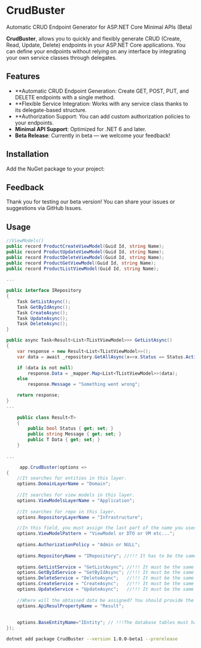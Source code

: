 # CrudBuster
Automatic CRUD Endpoint Generator for ASP.NET Core Minimal APIs (Beta)

**CrudBuster**, allows you to quickly and flexibly generate CRUD (Create, Read, Update, Delete) endpoints in your ASP.NET Core applications. You can define your endpoints without relying on any interface by integrating your own service classes through delegates.

## Features
- **Automatic CRUD Endpoint Generation: Create GET, POST, PUT, and DELETE endpoints with a single method.
- **Flexible Service Integration: Works with any service class thanks to its delegate-based structure.
- **Authorization Support: You can add custom authorization policies to your endpoints.
- **Minimal API Support**: Optimized for .NET 6 and later.
- **Beta Release**: Currently in beta — we welcome your feedback!

## Installation
Add the NuGet package to your project:

## Feedback
Thank you for testing our beta version! You can share your issues or suggestions via GitHub Issues.


## Usage
```csharp
//ViewModels()
public record ProductCreateViewModel(Guid Id, string Name);
public record ProductUpdateViewModel(Guid Id, string Name);
public record ProductDeleteViewModel(Guid Id, string Name);
public record ProductGetViewModel(Guid Id, string Name);
public record ProductListViewModel(Guid Id, string Name);

...
    
public interface IRepository
{
    Task GetListAsync();
    Task GetByIdAsync();
    Task CreateAsync();
    Task UpdateAsync();
    Task DeleteAsync();
}

public async Task<Result<List<TListViewModel>>> GetListAsync()
{
    var response = new Result<List<TListViewModel>>();
    var data = await _repository.GetAllAsync(x=>x.Status == Status.Active);

    if (data is not null)
        response.Data = _mapper.Map<List<TListViewModel>>(data);
    else
        response.Message = "Something went wrong";

    return response;
}
... 
    
    public class Result<T>
    {
        public bool Status { get; set; }
        public string Message { get; set; }
        public T Data { get; set; }
    }
    
...

     app.CrudBuster(options =>
{
    //It searches for entities in this layer.
    options.DomainLayerName = "Domain";
    
    //It searches for view models in this layer.
    options.ViewModelsLayerName = "Application";
    
    //It searches for repo in this layer.
    options.RepositoryLayerName = "Infrastructure";

    //In this field, you must assign the last part of the name you used in your view model classes. For example: ProductCreateViewModel, ProductCreateVM, ProductCreateDTO, or whatever naming convention you follow.
    options.ViewModelPattern = "ViewModel or DTO or VM etc...";
    
    options.AuthorizationPolicy = "Admin or NULL"; 
    
    options.RepositoryName = "IRepository"; //!!! It has to be the same as the name of the repository.".
    
    options.GetListService = "GetListAsync"; //!!! It must be the same as the method name in the repository.
    options.GetByIdService = "GetByIdAsync"; //!!! It must be the same as the method name in the repository.
    options.DeleteService = "DeleteAsync";   //!!! It must be the same as the method name in the repository.
    options.CreateService = "CreateAsync";   //!!! It must be the same as the method name in the repository.
    options.UpdateService = "UpdateAsync";   //!!! It must be the same as the method name in the repository.
    
    //Where will the obtained data be assigned? You should provide the name of the base response field in this area.
    options.ApiResulPropertyName = "Result";
    
    
    options.BaseEntityName="IEntity"; // !!!The database tables must have the same name as the base entity class they inherit from.
});
```

```bash
dotnet add package CrudBuster --version 1.0.0-beta1 --prerelease